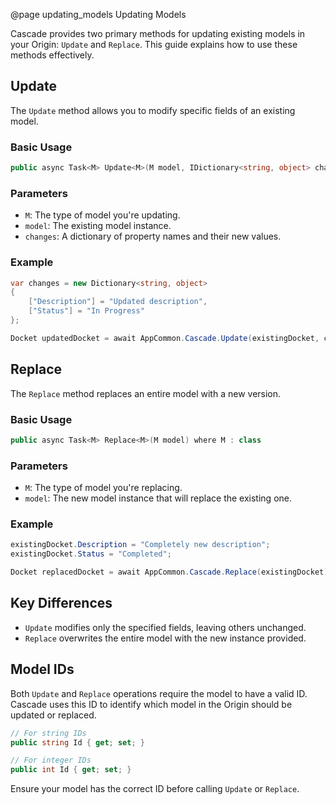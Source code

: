 @page updating_models Updating Models

Cascade provides two primary methods for updating existing models in your Origin: `Update` and `Replace`. This guide explains how to use these methods effectively.

## Update

The `Update` method allows you to modify specific fields of an existing model.

### Basic Usage

```csharp
public async Task<M> Update<M>(M model, IDictionary<string, object> changes) where M : class
```

### Parameters

- `M`: The type of model you're updating.
- `model`: The existing model instance.
- `changes`: A dictionary of property names and their new values.

### Example

```csharp
var changes = new Dictionary<string, object>
{
    ["Description"] = "Updated description",
    ["Status"] = "In Progress"
};

Docket updatedDocket = await AppCommon.Cascade.Update(existingDocket, changes);
```

## Replace

The `Replace` method replaces an entire model with a new version.

### Basic Usage

```csharp
public async Task<M> Replace<M>(M model) where M : class
```

### Parameters

- `M`: The type of model you're replacing.
- `model`: The new model instance that will replace the existing one.

### Example

```csharp
existingDocket.Description = "Completely new description";
existingDocket.Status = "Completed";

Docket replacedDocket = await AppCommon.Cascade.Replace(existingDocket);
```

## Key Differences

- `Update` modifies only the specified fields, leaving others unchanged.
- `Replace` overwrites the entire model with the new instance provided.

## Model IDs

Both `Update` and `Replace` operations require the model to have a valid ID. Cascade uses this ID to identify which model in the Origin should be updated or replaced.

```csharp
// For string IDs
public string Id { get; set; }

// For integer IDs
public int Id { get; set; }
```

Ensure your model has the correct ID before calling `Update` or `Replace`.
